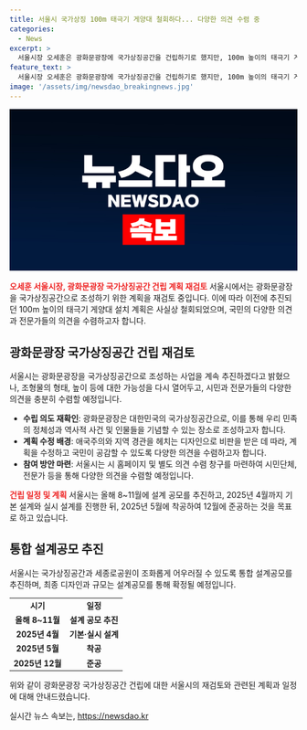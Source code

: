 ```yaml
---
title: 서울시 국가상징 100m 태극기 게양대 철회하다... 다양한 의견 수렴 중
categories:
  - News
excerpt: >
  서울시장 오세훈은 광화문광장에 국가상징공간을 건립하기로 했지만, 100m 높이의 태극기 게양대를 설치하는 계획을 철회했다. 이에 대한 재검토를 약속하며 시민과 전문가의 의견을 수렴할 것이라고 발표했다. 또한, 국가상징공간과 세종로공원을 조화롭게 어우러질 수 있도록 설계를 추진하고 국민의 의견을 적극 수렴할 계획이다. 오 시장은 국가상징물을 조성해 광장의 의미를 뜻깊게 만들고 국민의 공감을 이끌어낼 것이라고 말했다.
feature_text: >
  서울시장 오세훈은 광화문광장에 국가상징공간을 건립하기로 했지만, 100m 높이의 태극기 게양대를 설치하는 계획을 철회했다. 이에 대한 재검토를 약속하며 시민과 전문가의 의견을 수렴할 것이라고 발표했다. 또한, 국가상징공간과 세종로공원을 조화롭게 어우러질 수 있도록 설계를 추진하고 국민의 의견을 적극 수렴할 계획이다. 오 시장은 국가상징물을 조성해 광장의 의미를 뜻깊게 만들고 국민의 공감을 이끌어낼 것이라고 말했다.
image: '/assets/img/newsdao_breakingnews.jpg'
---
```


<p><img src="/assets/img/newsdao_breakingnews.jpg" alt="bookingtag 속보" /></p>

<p><b><span style="color: #ee2323;">오세훈 서울시장, 광화문광장 국가상징공간 건립 계획 재검토</span></b>
서울시에서는 광화문광장을 국가상징공간으로 조성하기 위한 계획을 재검토 중입니다. 이에 따라 이전에 추진되던 100m 높이의 태극기 게양대 설치 계획은 사실상 철회되었으며, 국민의 다양한 의견과 전문가들의 의견을 수렴하고자 합니다.</p>

<h2 data-ke-size="size26">광화문광장 국가상징공간 건립 재검토</h2>

<p>서울시는 광화문광장을 국가상징공간으로 조성하는 사업을 계속 추진하겠다고 밝혔으나, 조형물의 형태, 높이 등에 대한 가능성을 다시 열어두고, 시민과 전문가들의 다양한 의견을 충분히 수렴할 예정입니다.</p>

<ul>
  <li><b>수립 의도 재확인</b>: 광화문광장은 대한민국의 국가상징공간으로, 이를 통해 우리 민족의 정체성과 역사적 사건 및 인물들을 기념할 수 있는 장소로 조성하고자 합니다.</li>
  <li><b>계획 수정 배경</b>: 애국주의와 지역 경관을 헤치는 디자인으로 비판을 받은 데 따라, 계획을 수정하고 국민이 공감할 수 있도록 다양한 의견을 수렴하고자 합니다.</li>
  <li><b>참여 방안 마련</b>: 서울시는 시 홈페이지 및 별도 의견 수렴 창구를 마련하여 시민단체, 전문가 등을 통해 다양한 의견을 수렴할 예정입니다.</li>
</ul>

<p><b><span style="color: #ee2323;">건립 일정 및 계획</span></b>
서울시는 올해 8~11월에 설계 공모를 추진하고, 2025년 4월까지 기본 설계와 실시 설계를 진행한 뒤, 2025년 5월에 착공하여 12월에 준공하는 것을 목표로 하고 있습니다.</p>

<h2 data-ke-size="size26">통합 설계공모 추진</h2>

<p>서울시는 국가상징공간과 세종로공원이 조화롭게 어우러질 수 있도록 통합 설계공모를 추진하며, 최종 디자인과 규모는 설계공모를 통해 확정될 예정입니다.</p>

<table>
  <tr>
    <td style="text-align: center; height: 17px;"><b>시기</b></td>
    <td style="text-align: center; height: 17px;"><b>일정</b></td>
  </tr>
  <tr>
    <td style="text-align: center; height: 17px;"><b>올해 8~11월</b></td>
    <td style="text-align: center; height: 17px;"><b>설계 공모 추진</b></td>
  </tr>
  <tr>
    <td style="text-align: center; height: 17px;"><b>2025년 4월</b></td>
    <td style="text-align: center; height: 17px;"><b>기본·실시 설계</b></td>
  </tr>
  <tr>
    <td style="text-align: center; height: 17px;"><b>2025년 5월</b></td>
    <td style="text-align: center; height: 17px;"><b>착공</b></td>
  </tr>
  <tr>
    <td style="text-align: center; height: 17px;"><b>2025년 12월</b></td>
    <td style="text-align: center; height: 17px;"><b>준공</b></td>
  </tr>
</table>

<p>위와 같이 광화문광장 국가상징공간 건립에 대한 서울시의 재검토와 관련된 계획과 일정에 대해 안내드렸습니다.</p>
실시간 뉴스 속보는, <a href="https://newsdao.kr" rel="dofollow">https://newsdao.kr</a>


